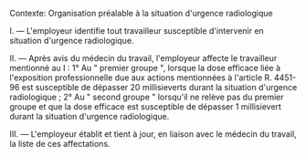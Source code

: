 Contexte: Organisation préalable à la situation d'urgence radiologique

I. — L'employeur identifie tout travailleur susceptible d'intervenir en situation d'urgence radiologique.

II. — Après avis du médecin du travail, l'employeur affecte le travailleur mentionné au I : 1° Au " premier groupe ", lorsque la dose efficace liée à l'exposition professionnelle due aux actions mentionnées à l'article R. 4451-96 est susceptible de dépasser 20 millisieverts durant la situation d'urgence radiologique ; 2° Au " second groupe " lorsqu'il ne relève pas du premier groupe et que la dose efficace est susceptible de dépasser 1 millisievert durant la situation d'urgence radiologique.

III. — L'employeur établit et tient à jour, en liaison avec le médecin du travail, la liste de ces affectations.